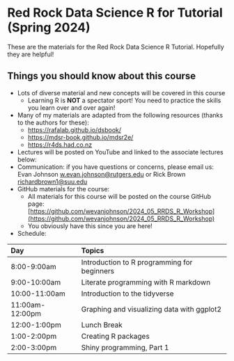 # Red Rock Data Science R for Tutorial (Spring 2024)

These are the materials for the Red Rock Data Science R Tutorial. Hopefully they are helpful!

## Things you should know about this course

* Lots of diverse material and new concepts will be covered in this course
    + Learning R is __NOT__ a spectator sport! You need to practice the skills you learn over and over again!
* Many of my materials are adapted from the following resources (thanks to the authors for these): 
    + https://rafalab.github.io/dsbook/
    + https://mdsr-book.github.io/mdsr2e/
    + https://r4ds.had.co.nz
* Lectures will be posted on YouTube and linked to the associate lectures below:
* Communication: if you have questions or concerns, please email us: Evan Johnson <w.evan.johnson@rutgers.edu> or Rick Brown <richardbrown1@suu.edu>
* GitHub materials for the course:
    + All materials for this course will be posted on the course GitHub page: [https://github.com/wevanjohnson/2024_05_RRDS_R_Workshop](https://github.com/wevanjohnson/2024_05_RRDS_R_Workshop)
    + You obviously have this since you are here!
* Schedule:

| Day         | Topics                                |
| :-----------| :------------------------------------ |
| 8:00-9:00am | Introduction to R programming for beginners |
| 9:00-10:00am | Literate programming with R markdown |
| 10:00-11:00am | Introduction to the tidyverse       |
| 11:00am-12:00pm | Graphing and visualizing data with ggplot2 |
| 12:00-1:00pm | Lunch Break                          |
| 1:00-2:00pm  | Creating R packages                   |
| 2:00-3:00pm  | Shiny programming, Part 1             |



